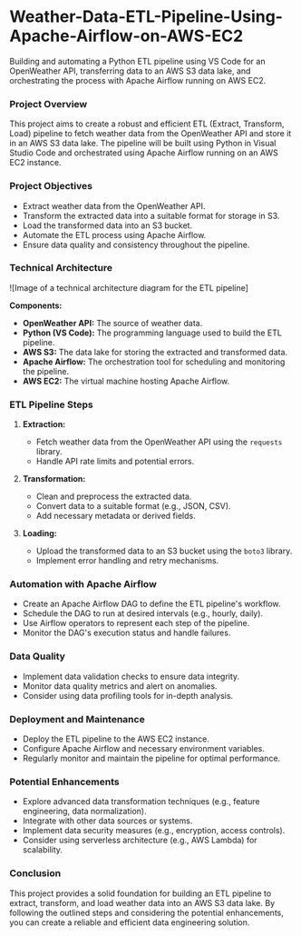 # Weather-Data-ETL-Pipeline-Using-Apache-Airflow-on-AWS-EC2
Building and automating a Python ETL pipeline using VS Code for an OpenWeather API, transferring data to an AWS S3 data lake, and orchestrating the process with Apache Airflow running on AWS EC2.

### Project Overview
This project aims to create a robust and efficient ETL (Extract, Transform, Load) pipeline to fetch weather data from the OpenWeather API and store it in an AWS S3 data lake. The pipeline will be built using Python in Visual Studio Code and orchestrated using Apache Airflow running on an AWS EC2 instance.

### Project Objectives
- Extract weather data from the OpenWeather API.
- Transform the extracted data into a suitable format for storage in S3.
- Load the transformed data into an S3 bucket.
- Automate the ETL process using Apache Airflow.
- Ensure data quality and consistency throughout the pipeline.

### Technical Architecture

![Image of a technical architecture diagram for the ETL pipeline]

**Components:**
- **OpenWeather API:** The source of weather data.
- **Python (VS Code):** The programming language used to build the ETL pipeline.
- **AWS S3:** The data lake for storing the extracted and transformed data.
- **Apache Airflow:** The orchestration tool for scheduling and monitoring the pipeline.
- **AWS EC2:** The virtual machine hosting Apache Airflow.

### ETL Pipeline Steps

1. **Extraction:**
   - Fetch weather data from the OpenWeather API using the `requests` library.
   - Handle API rate limits and potential errors.

2. **Transformation:**
   - Clean and preprocess the extracted data.
   - Convert data to a suitable format (e.g., JSON, CSV).
   - Add necessary metadata or derived fields.

3. **Loading:**
   - Upload the transformed data to an S3 bucket using the `boto3` library.
   - Implement error handling and retry mechanisms.

### Automation with Apache Airflow
- Create an Apache Airflow DAG to define the ETL pipeline's workflow.
- Schedule the DAG to run at desired intervals (e.g., hourly, daily).
- Use Airflow operators to represent each step of the pipeline.
- Monitor the DAG's execution status and handle failures.

### Data Quality
- Implement data validation checks to ensure data integrity.
- Monitor data quality metrics and alert on anomalies.
- Consider using data profiling tools for in-depth analysis.

### Deployment and Maintenance
- Deploy the ETL pipeline to the AWS EC2 instance.
- Configure Apache Airflow and necessary environment variables.
- Regularly monitor and maintain the pipeline for optimal performance.

### Potential Enhancements
- Explore advanced data transformation techniques (e.g., feature engineering, data normalization).
- Integrate with other data sources or systems.
- Implement data security measures (e.g., encryption, access controls).
- Consider using serverless architecture (e.g., AWS Lambda) for scalability.

### Conclusion
This project provides a solid foundation for building an ETL pipeline to extract, transform, and load weather data into an AWS S3 data lake. By following the outlined steps and considering the potential enhancements, you can create a reliable and efficient data engineering solution.
